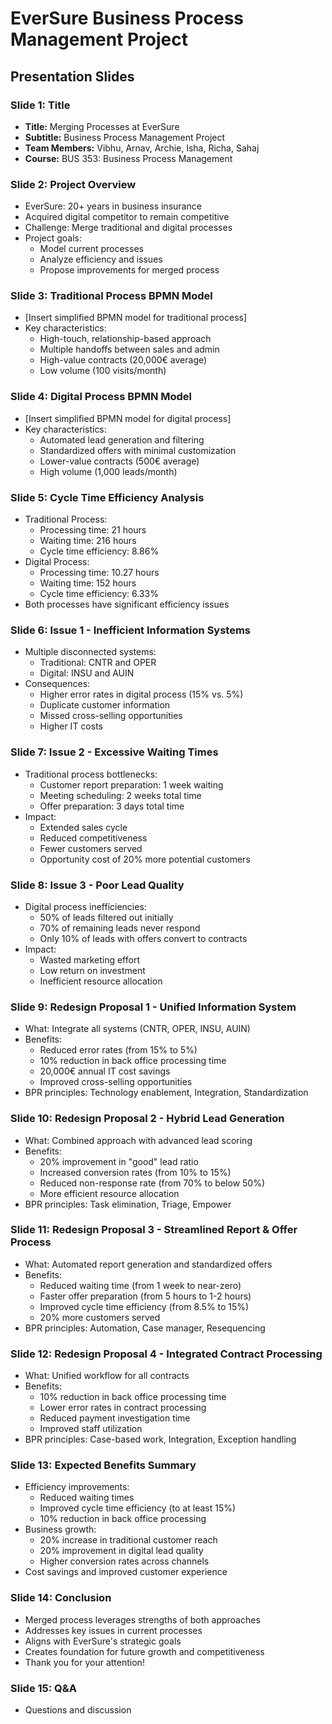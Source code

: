 # EverSure Business Process Management Project
## Presentation Slides

### Slide 1: Title
- **Title:** Merging Processes at EverSure
- **Subtitle:** Business Process Management Project
- **Team Members:** Vibhu, Arnav, Archie, Isha, Richa, Sahaj
- **Course:** BUS 353: Business Process Management

### Slide 2: Project Overview
- EverSure: 20+ years in business insurance
- Acquired digital competitor to remain competitive
- Challenge: Merge traditional and digital processes
- Project goals:
  - Model current processes
  - Analyze efficiency and issues
  - Propose improvements for merged process

### Slide 3: Traditional Process BPMN Model
- [Insert simplified BPMN model for traditional process]
- Key characteristics:
  - High-touch, relationship-based approach
  - Multiple handoffs between sales and admin
  - High-value contracts (20,000€ average)
  - Low volume (100 visits/month)

### Slide 4: Digital Process BPMN Model
- [Insert simplified BPMN model for digital process]
- Key characteristics:
  - Automated lead generation and filtering
  - Standardized offers with minimal customization
  - Lower-value contracts (500€ average)
  - High volume (1,000 leads/month)

### Slide 5: Cycle Time Efficiency Analysis
- Traditional Process:
  - Processing time: 21 hours
  - Waiting time: 216 hours
  - Cycle time efficiency: 8.86%
- Digital Process:
  - Processing time: 10.27 hours
  - Waiting time: 152 hours
  - Cycle time efficiency: 6.33%
- Both processes have significant efficiency issues

### Slide 6: Issue 1 - Inefficient Information Systems
- Multiple disconnected systems:
  - Traditional: CNTR and OPER
  - Digital: INSU and AUIN
- Consequences:
  - Higher error rates in digital process (15% vs. 5%)
  - Duplicate customer information
  - Missed cross-selling opportunities
  - Higher IT costs

### Slide 7: Issue 2 - Excessive Waiting Times
- Traditional process bottlenecks:
  - Customer report preparation: 1 week waiting
  - Meeting scheduling: 2 weeks total time
  - Offer preparation: 3 days total time
- Impact:
  - Extended sales cycle
  - Reduced competitiveness
  - Fewer customers served
  - Opportunity cost of 20% more potential customers

### Slide 8: Issue 3 - Poor Lead Quality
- Digital process inefficiencies:
  - 50% of leads filtered out initially
  - 70% of remaining leads never respond
  - Only 10% of leads with offers convert to contracts
- Impact:
  - Wasted marketing effort
  - Low return on investment
  - Inefficient resource allocation

### Slide 9: Redesign Proposal 1 - Unified Information System
- What: Integrate all systems (CNTR, OPER, INSU, AUIN)
- Benefits:
  - Reduced error rates (from 15% to 5%)
  - 10% reduction in back office processing time
  - 20,000€ annual IT cost savings
  - Improved cross-selling opportunities
- BPR principles: Technology enablement, Integration, Standardization

### Slide 10: Redesign Proposal 2 - Hybrid Lead Generation
- What: Combined approach with advanced lead scoring
- Benefits:
  - 20% improvement in "good" lead ratio
  - Increased conversion rates (from 10% to 15%)
  - Reduced non-response rate (from 70% to below 50%)
  - More efficient resource allocation
- BPR principles: Task elimination, Triage, Empower

### Slide 11: Redesign Proposal 3 - Streamlined Report & Offer Process
- What: Automated report generation and standardized offers
- Benefits:
  - Reduced waiting time (from 1 week to near-zero)
  - Faster offer preparation (from 5 hours to 1-2 hours)
  - Improved cycle time efficiency (from 8.5% to 15%)
  - 20% more customers served
- BPR principles: Automation, Case manager, Resequencing

### Slide 12: Redesign Proposal 4 - Integrated Contract Processing
- What: Unified workflow for all contracts
- Benefits:
  - 10% reduction in back office processing time
  - Lower error rates in contract processing
  - Reduced payment investigation time
  - Improved staff utilization
- BPR principles: Case-based work, Integration, Exception handling

### Slide 13: Expected Benefits Summary
- Efficiency improvements:
  - Reduced waiting times
  - Improved cycle time efficiency (to at least 15%)
  - 10% reduction in back office processing
- Business growth:
  - 20% increase in traditional customer reach
  - 20% improvement in digital lead quality
  - Higher conversion rates across channels
- Cost savings and improved customer experience

### Slide 14: Conclusion
- Merged process leverages strengths of both approaches
- Addresses key issues in current processes
- Aligns with EverSure's strategic goals
- Creates foundation for future growth and competitiveness
- Thank you for your attention!

### Slide 15: Q&A
- Questions and discussion
